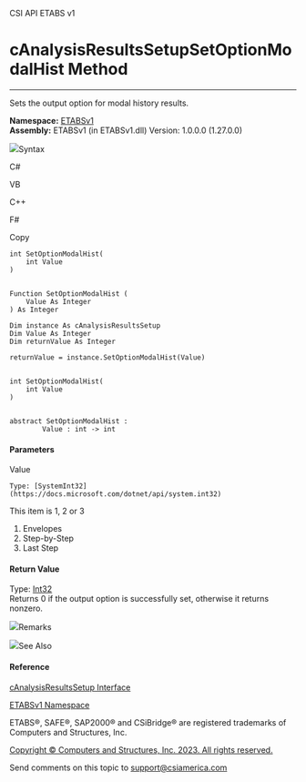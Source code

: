 ﻿

CSI API ETABS v1

# cAnalysisResultsSetupSetOptionModalHist Method  
  
---  
  
Sets the output option for modal history results.

**Namespace:** [ETABSv1](2780f1b8-2033-5289-2298-1cdb2a7508d9.htm)  
**Assembly:** ETABSv1 (in ETABSv1.dll) Version: 1.0.0.0 (1.27.0.0)

![](../icons/SectionExpanded.png)Syntax

C#

VB

C++

F#

Copy

    
    
    int SetOptionModalHist(
    	int Value
    )
    
    
    Function SetOptionModalHist ( 
    	Value As Integer
    ) As Integer
    
    Dim instance As cAnalysisResultsSetup
    Dim Value As Integer
    Dim returnValue As Integer
    
    returnValue = instance.SetOptionModalHist(Value)
    
    
    int SetOptionModalHist(
    	int Value
    )
    
    
    abstract SetOptionModalHist : 
            Value : int -> int 
    

#### Parameters

Value

    Type: [SystemInt32](https://docs.microsoft.com/dotnet/api/system.int32)  
This item is 1, 2 or 3

  1. Envelopes
  2. Step-by-Step
  3. Last Step

#### Return Value

Type: [Int32](https://docs.microsoft.com/dotnet/api/system.int32)  
Returns 0 if the output option is successfully set, otherwise it returns
nonzero.

![](../icons/SectionExpanded.png)Remarks

![](../icons/SectionExpanded.png)See Also

#### Reference

[cAnalysisResultsSetup Interface](25527ed4-d035-9576-e3ec-a63103f2c352.htm)

[ETABSv1 Namespace](2780f1b8-2033-5289-2298-1cdb2a7508d9.htm)

ETABS®, SAFE®, SAP2000® and CSiBridge® are registered trademarks of Computers
and Structures, Inc.  

[Copyright © Computers and Structures, Inc. 2023. All rights
reserved.](http://www.csiamerica.com)

Send comments on this topic to
[support@csiamerica.com](mailto:support%40csiamerica.com?Subject=CSI%20API%20ETABS%20v1)

